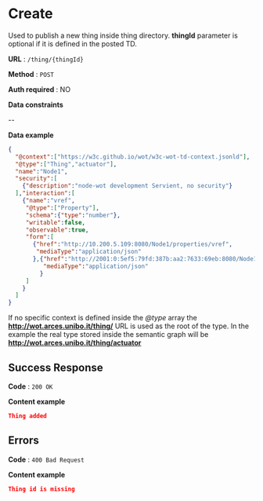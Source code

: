 # Create

Used to publish a new thing inside thing directory.
**thingId** parameter is optional if it is defined in the posted TD. 

**URL** : `/thing/{thingId}`

**Method** : `POST`

**Auth required** : NO

**Data constraints**

--

**Data example**

```json
{
  "@context":["https://w3c.github.io/wot/w3c-wot-td-context.jsonld"],
  "@type":["Thing","actuator"],
  "name":"Node1",
  "security":[
    {"description":"node-wot development Servient, no security"}
  ],"interaction":[
    {"name":"vref",
     "@type":["Property"],
     "schema":{"type":"number"},
     "writable":false,
     "observable":true,
     "form":[
       {"href":"http://10.200.5.109:8080/Node1/properties/vref",
        "mediaType":"application/json"
       },{"href":"http://2001:0:5ef5:79fd:387b:aa2:7633:69eb:8080/Node1/properties/vref",
          "mediaType":"application/json"
         }
     ]
    }
  ]
}
```
If no specific context is defined inside the _@type_ array the **http://wot.arces.unibo.it/thing/** URL is used as the root of the type. In the example the real type stored inside the semantic graph will be **http://wot.arces.unibo.it/thing/actuator**

## Success Response

**Code** : `200 OK`

**Content example**

```json
Thing added
```

## Errors

**Code** : `400 Bad Request`

**Content example**

```json
Thing id is missing
```
